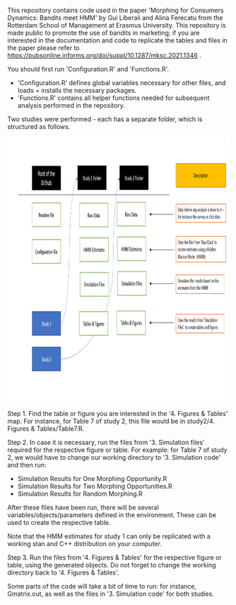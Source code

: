 
This repository contains code used in the paper 'Morphing for Consumers Dynamics: Bandits meet HMM' by Gui Liberali and Alina Ferecatu from the Rotterdam School of Management at Erasmus University. This repository is made public to promote the use of bandits in marketing; if you are interested in the documentation and code to replicate the tables and files in the paper please refer to https://pubsonline.informs.org/doi/suppl/10.1287/mksc.2021.1346 .

You should first run 'Configuration.R' and 'Functions.R'. 
- 'Configuration.R' defines global variables necessary for other files, and loads + installs the necessary packages.
- 'Functions.R' contains all helper functions needed for subsequent analysis performed in the repository. 

Two studies were performed - each has a separate folder, which is structured as follows. 

<p>
    <img src="Repository Overview.PNG" width="800" height="600" />
</p>


Step 1. Find the table or figure you are interested in the '4. Figures & Tables' map.
For instance, for Table 7 of study 2, this file would be in study2/4. Figures & Tables/Table7.R. 

Step 2. In case it is necessary, run the files from '3. Simulation files' required for the respective figure or table.
For example: for Table 7 of study 2, we would have to change our working directory to '3. Simulation code' and then run: 

* Simulation Results for One Morphing Opportunity.R
* Simulation Results for Two Morphing Opportunities.R
* Simulation Results for Random Morphing.R

After these files have been run, there will be several variables/objects/parameters defined in the environment. These can be used to create the respective table. 

Note that the HMM estimates for study 1 can only be replicated with a working stan and C++ distribution on your computer. 

Step 3. Run the files from '4. Figures & Tables' for the respective figure or table, using the generated objects. Do not forget to change the working directory back to '4. Figures & Tables'. 

Some parts of the code will take a bit of time to run: for instance, Gmatrix.out, as well as the files in '3. Simulation code' for both studies. 
